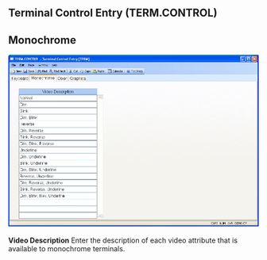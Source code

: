 ##  Terminal Control Entry (TERM.CONTROL)

<PageHeader />

##  Monochrome

![](./TERM-CONTROL-2.jpg)

**Video Description** Enter the description of each video attribute that is
available to monochrome terminals.  
  
  
<badge text= "Version 8.10.57" vertical="middle" />

<PageFooter />